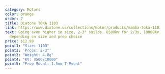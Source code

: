 ```yaml
---
category: Motors
color: orange
order: 7
title: Diatone TOKA 1103
link: https://www.diatone.us/collections/motor/products/mamba-toka-1103-8500kv-10000kv-racing-motor
text: Going even higher in size, 2-3" builds. 8500kv for 2/3s, 10000kv for 1/2s
  depending on size and prop choice
price: $12.99
point1: "Size: 1103"
point2: 'Props: 2-3"'
point3: "Weight: 4.8g"
point4: "KV: 8500/10000"
point5: "Prop Mount: 1.5mm T-Mount"
---
```

